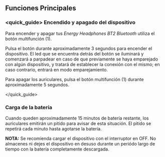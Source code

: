 ## Funciones Principales

### <quick_guide> Encendido y apagado del dispositivo

Para encender y apagar tus *Energy Headphones BT2 Bluetooth* utiliza el botón multifunción (1).

Pulsa el botón durante aproximadamente 3 segundos para encender el dispositivo. El led que se encuentra detrás del botón se iluminará y comenzará a parpadear en caso de que previamente se haya emparejado con algún dispositivo, y tratará de establecer la conexión con el mismo; en caso contrario, entrará en modo emparejamiento.

Para apagar los auriculares, pulsa el botón multifunción (1) durante aproximadamente 5 segundos.

</quick_guide>

### Carga de la batería

Cuando queden aproximadamente 15 minutos de batería restante, los auriculares emitirán un pitido para avisar de esta situación. El pitido se repetirá cada minuto hasta agotarse la batería.

**NOTA:** Se recomienda cargar el dispositivo con el interruptor en OFF. No almacenes ni dejes el dispositivo en desuso durante un periódo largo de tiempo con la batería completamente descargada.

